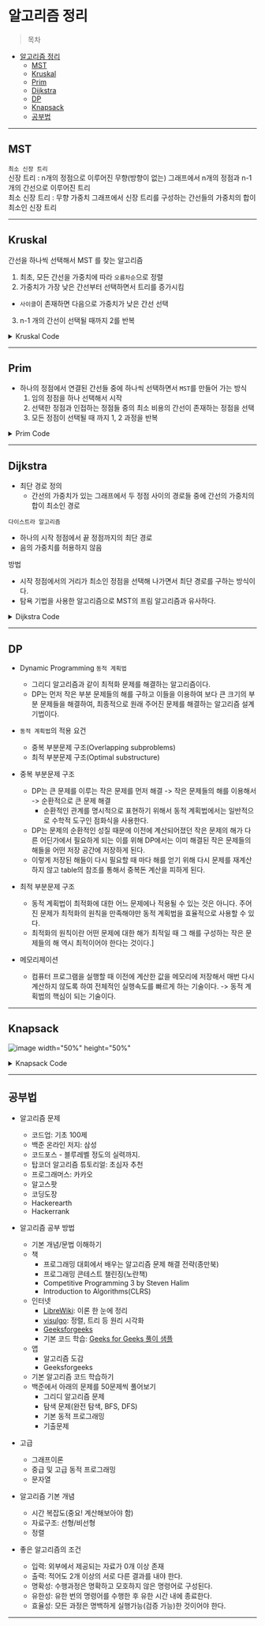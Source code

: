 # 알고리즘 정리

> 목차

- [알고리즘 정리](#알고리즘-정리)
  - [MST](#mst)
  - [Kruskal](#kruskal)
  - [Prim](#prim)
  - [Dijkstra](#dijkstra)
  - [DP](#dp)
  - [Knapsack](#knapsack)
  - [공부법](#공부법)

---

## MST

`최소 신장 트리`<br>
신장 트리 : n개의 정점으로 이루어진 무향(방향이 없는) 그래프에서 n개의 정점과 n-1개의 간선으로 이루어진 트리 <br>
최소 신장 트리 : 무향 가중치 그래프에서 신장 트리를 구성하는 간선들의 가중치의 합이 최소인 신장 트리 <br>

---

## Kruskal

간선을 하나씩 선택해서 MST 를 찾는 알고리즘

1. 최초, 모든 간선을 가중치에 따라 `오름차순`으로 정렬
2. 가중치가 가장 낮은 간선부터 선택하면서 트리를 증가시킴

- `사이클`이 존재하면 다음으로 가중치가 낮은 간선 선택

3. n-1 개의 간선이 선택될 때까지 2를 반복

<details>
<summary> Kruskal Code </summary>
<div markdown = "1">

```java
import java.util.Arrays;
import java.util.Scanner;

public class MSTKruskalTest {
    static int V; //정점의 갯수
    static int E; //간선의 갯수
    static int[] P; //부모를 나타냄
    static Edge[] edgeList;

    public static void main(String[] args) {
        Scanner sc = new Scanner(System.in);
        V = sc.nextInt();
        E = sc.nextInt();

//        간선 중심임으로 간선리스트 활용
        edgeList = new Edge[E];
        for(int i = 0; i < E; i++) {
            int start = sc.nextInt();
            int end = sc.nextInt();
            int weight = sc.nextInt();
            edgeList[i] = new Edge(start, end, weight);
        }
//        그리디한 문제 접근으로 오름차순 정렬 시도
        Arrays.sort(edgeList);

//        union-find 알고리즘 적용해서 MST 생성
        makeSet();

//        간선 하나씩 사이클 여부를 판단하면서 전체 간선 만큼 반복
//          중간에 MST 완성되면 중간에서 break 구문 활용
        int cnt = 0; // 간선의 갯수
        int res = 0; // 결과치 값
        for(Edge e : edgeList) {
            if(union(e.start, e.end)) {
                res += e.weight;
                cnt++;
                if(cnt == V-1) { // MST 완료됨
                    break;
                }
            }
        }
        System.out.println(res);
    }
    static int findSet(int a) {
        if(a == P[a]) {
            return a;
        }
        return P[a] = findSet(P[a]);
    }
    static void makeSet() {
        P = new int[V]; // 정점의 갯수 만큼 부모 배열 만듬
        for(int i =0; i < V; i++) {
            P[i] = i; //자신의 값을 초기화 설정
        }
    }
    static boolean union(int a, int b) {
        int aRoot = findSet(a);
        int bRoot = findSet(b);
        if(aRoot == bRoot) {
            return false;
        }
        P[bRoot] = aRoot;
        return true;
    }

    static class Edge implements Comparable<Edge>{
        int start;
        int end;
        int weight;
        public Edge(int start, int end, int weight) {
            this.start = start;
            this.end = end;
            this.weight = weight;
        }
        @Override
        public int compareTo(Edge o) {
            return (Integer.compare(this.weight, o.weight));
//            return (this.weight - o.weight);
        }
    }

}
```

</div>
</details>

---

## Prim

- 하나의 정점에서 연결된 간선들 중에 하나씩 선택하면서 `MST`를 만들어 가는 방식
  1.  임의 정점을 하나 선택해서 시작
  2.  선택한 정점과 인접하는 정점들 중의 최소 비용의 간선이 존재하는 정점을 선택
  3.  모든 정점이 선택될 때 까지 1, 2 과정을 반복

<details>
<summary> Prim Code </summary>
<div markdown = "1">

```java
import java.util.Scanner;

public class PrimTest {

    public static void main(String[] args) {
        Scanner sc = new Scanner(System.in);
        int N = sc.nextInt(); // V 개수
        int[][] input = new int[N][N];
        boolean[] v = new boolean[N]; // 탐색 체크 배열
        int[] minEdge = new int[N];

        for (int i = 0; i < N; i++) {
            for (int j = 0; j < N; j++) {
                input[i][j] = sc.nextInt();
            }
            minEdge[i] = Integer.MAX_VALUE; //시작점 초기화
        }// i노드에서 j노드까지의 비용을 모두 배열에 저장

        int res = 0;
        minEdge[0] = 0; // 임의의 시작점인 0을 최소 비용으로 선택되기 위해서 최소값 설정

        for(int i = 0; i < N; i++) { //모든 정점이 MST에 포함될때까지 반복
//            1. MST에 포함되지 않은 정점 중에서 최소간선비용의 정점 찾기
            int min = Integer.MAX_VALUE;
            int minVertex = -1; // 최소 간선 비용의 정점 번호
            for(int j = 0; j < N; j++) {
                if(v[j]) { // MST에 포함된것은 무시
                    continue;
                }
                if(min > minEdge[j]) { // 최소값의 위치를 찾으면, 최소값과 위치 저장
                    min = minEdge[j];
                    minVertex = j;

                }
            }
            v[minVertex] = true; // 신장트리에 포함시킴으로
            res += min; // MST 비용에 추가하기

//            2. 선택된 정점 기준으로 MST에 연결되지 않는 타 정점과의  최소비용 수정
            for(int j = 0; j < N; j++) {
                if(v[j]) {
                    continue; // 포함된 정점 무시
                }
                if(input[minVertex][j] == 0) { // 연결 안되면 무시
                    continue;
                }
                if(minEdge[j] > input[minVertex][j]) { // 새로운 연결이 유리하면 minEdge 배열값 업데이트
                    minEdge[j] = input[minVertex][j];
                }
            }
        }
        System.out.println(res);
    }

}
```

</div>
</details>

---

## Dijkstra

- 최단 경로 정의
  - 간선의 가중치가 있는 그래프에서 두 정점 사이의 경로들 중에 간선의 가중치의 합이 최소인 경로

`다이스트라 알고리즘`

- 하나의 시작 정점에서 끝 정점까지의 최단 경로
- 음의 가중치를 허용하지 않음

방법

- 시작 정점에서의 거리가 최소인 정점을 선택해 나가면서 최단 경로를 구하는 방식이다.
- 탐욕 기법을 사용한 알고리즘으로 MST의 프림 알고리즘과 유사하다.

<details>
<summary> Dijkstra Code </summary>
<div markdown = "1">

```java
import java.io.BufferedReader;
import java.io.IOException;
import java.io.InputStreamReader;
import java.util.ArrayList;
import java.util.Arrays;
import java.util.StringTokenizer;

public class DijkstraTest {

	public static void main(String[] args) throws IOException {
		BufferedReader in = new BufferedReader(new InputStreamReader(System.in));
		StringTokenizer st = new StringTokenizer(in.readLine().trim());
		int V = Integer.parseInt(st.nextToken()); //정점 갯수
		int start = 0;
		int end =  V-1; //도착점 인덱스
		final int INFINITY = Integer.MAX_VALUE;

		int[][] matrix = new int[V][V]; // 연결된 간선 받기
		int[] D = new int[V];
		boolean[] v = new boolean[V]; // 탐색체크 배열

		for(int i=0; i<V; ++i){
			st = new StringTokenizer(in.readLine().trim(), " ");
			for(int j=0; j<V; ++j){
				matrix[i][j] = Integer.parseInt(st.nextToken());
			}
		}

		Arrays.fill(D, INFINITY);
		D[start] = 0; //시작점

		int min=0, current=0;
		for(int i=0; i<V; ++i){
			//a단계 : 방문하지 않은 정점들 중 최소가중치의 정점 선택
			min = INFINITY;
			for(int j=0; j<V; ++j){
				if(v[j]) {
					continue;
				}
				if(D[j] < min){
					min = D[j];
					current = j;
				}
			}
			v[current] = true; // 선택 정점 방문 처리
			if(current == end){ // 선택 정점이 도착정점이면 탈출.
				break;
			}

			//b단계: current정점을 경유지로 하여 갈수 있는 다른 방문하지 않은 정점들에 대한 처리
			for(int c=0; c<V; ++c){
				if(v[c]) {
					continue;
				}
				if(matrix[current][c] == 0) {
					continue;
				}
				if(D[c] > min+matrix[current][c]){
					D[c] = min+matrix[current][c];
				}
			}
		}
		System.out.println(D[end]);
	}

}
```

</div>
</details>

---

## DP

- Dynamic Programming `동적 계획법`

  - 그리디 알고리즘과 같이 최적화 문제를 해결하는 알고리즘이다.
  - DP는 먼저 작은 부분 문제들의 해를 구하고 이들을 이용하여 보다 큰 크기의 부분 문제들을 해결하여, 최종적으로 원래 주어진 문제를 해결하는 알고리즘 설계 기법이다.

- `동적 계획법`의 적용 요건

  - 중복 부분문제 구조(Overlapping subproblems)
  - 최적 부분문제 구조(Optimal substructure)

- 중복 부분문제 구조

  - DP는 큰 문제를 이루는 작은 문제를 먼저 해결 -> 작은 문제들의 해를 이용해서 -> 순환적으로 큰 문제 해결
    - 순환적인 관계를 명시적으로 표현하기 위해서 동적 계획법에서는 일반적으로 수학적 도구인 점화식을 사용한다.
  - DP는 문제의 순환적인 성질 때문에 이전에 계산되어졌던 작은 문제의 해가 다른 어딘가에서 필요하게 되는 이를 위해 DP에서는 이미 해결된 작은 문제들의 해들을 어떤 저장 공간에 저장하게 된다.
  - 이렇게 저장된 해들이 다시 필요할 때 마다 해를 얻기 위해 다시 문제를 재계산하지 않고 table의 참조를 통해서 중복돈 계산을 피하게 된다.

- 최적 부분문제 구조

  - 동적 계획법이 최적화에 대한 어느 문제에나 적용될 수 있는 것은 아니다. 주어진 문제가 최적화의 원칙을 만족해야만 동적 계획법을 효율적으로 사용할 수 있다.
  - 최적화의 원칙이란 어떤 문제에 대한 해가 최적일 때 그 해를 구성하는 작은 문제들의 해 역시 최적이어야 한다는 것이다.]

- 메모리제이션
  - 컴퓨터 프로그램을 실행할 때 이전에 계산한 값을 메모리에 저장해서 매번 다시 계산하지 않도록 하여 전체적인 실행속도를 빠르게 하는 기술이다. -> 동적 계획법의 핵심이 되는 기술이다.

---

## Knapsack

![image width="50%" height="50%"](https://user-images.githubusercontent.com/44612896/133530191-b6efd8dc-ca34-4119-afbe-d86b7adad4aa.png)

<details>
<summary> Knapsack Code </summary>
<div markdown = "1">

```java
import java.util.Scanner;

public class Knapsack {

	public static void main(String[] args) {
		Scanner sc = new Scanner(System.in);
		int N = sc.nextInt();
		int W = sc.nextInt();

		int[] weights = new int[N + 1];
		int[] profits = new int[N + 1];

		for (int i = 1; i <= N; i++) {
			weights[i] = sc.nextInt();
			profits[i] = sc.nextInt();
		}
		int[][] dp = new int[N + 1][W + 1];

		// 0번 무게 0별 초기화

		for (int i = 1; i <= N; i++) {
			for (int w = 1; w <= W; w++) {
				if (weights[i] > w) { // 현재 물건 넣을 수 없으면 이전값으로 넣어주기
					dp[i][w] = dp[i - 1][w];
				} else { // 넣을 수 있다.
					dp[i][w] = Math.max(dp[i - 1][w], dp[i - 1][w - weights[i]] + profits[i]);
				}
			}
		}

		for (int i = 1; i <= N; i++) {
			for (int w = 1; w <= W; w++) {
				System.out.print(dp[i][w] + " ");
			}
			System.out.println();
		}
		System.out.println(dp[N][W]);
	}
}
```

```java
import java.util.Arrays;
import java.util.Scanner;

public class Knapsack2 {
	public static void main(String[] args) {
		Scanner sc = new Scanner(System.in);
		int N = sc.nextInt();
		int W = sc.nextInt();

		int[] weights = new int[N + 1];
		int[] profits = new int[N + 1];

		for (int i = 1; i <= N; i++) {
			weights[i] = sc.nextInt();
			profits[i] = sc.nextInt();
		}
		int[] dp = new int[W + 1];

		for (int i = 1; i <= N; i++) {
			for (int w = W; w >= weights[i]; w--) {
				dp[w] = Math.max(dp[w], dp[w - weights[i]] + profits[i]);
			}
			System.out.println(Arrays.toString(dp));
		}

		System.out.println(dp[W]);
	}
}
```

</div>
</details>

---

## 공부법

- 알고리즘 문제
  - 코드업: 기초 100제
  - 백준 온라인 저지: 삼성
  - 코드포스 - 블루레벨 정도의 실력까지.
  - 탑코더 알고리즘 튜토리얼: 초심자 추천
  - 프로그래머스: 카카오
  - 알고스팟
  - 코딩도장
  - Hackerearth
  - Hackerrank

- 알고리즘 공부 방법
  - 기본 개념/문법 이해하기
  - 책
    - 프로그래밍 대회에서 배우는 알고리즘 문제 해결 전략(종만북)
    - 프로그래밍 콘테스트 챌린징(노란책)
    - Competitive Programming 3 by Steven Halim
    - Introduction to Algorithms(CLRS)
  - 인터넷
    - [LibreWiki](https://librewiki.net/wiki/%EC%8B%9C%EB%A6%AC%EC%A6%88:%EC%88%98%ED%95%99%EC%9D%B8%EB%93%AF_%EA%B3%BC%ED%95%99%EC%95%84%EB%8B%8C_%EA%B3%B5%ED%95%99%EA%B0%99%EC%9D%80_%EC%BB%B4%ED%93%A8%ED%84%B0%EA%B3%BC%ED%95%99/%EC%95%8C%EA%B3%A0%EB%A6%AC%EC%A6%98_%EA%B8%B0%EC%B4%88): 이론 한 눈에 정리
    - [visulgo](https://visualgo.net/ko): 정렬, 트리 등 원리 시각화
    - [Geeksforgeeks](https://www.geeksforgeeks.org/)
    - 기본 코드 학습: [Geeks for Geeks 풀이 샘플](https://www.geeksforgeeks.org/depth-first-search-or-dfs-for-a-graph/)
  - 앱
      - 알고리즘 도감
      - Geeksforgeeks
  - 기본 알고리즘 코드 학습하기
  - 백준에서 아래의 문제를 50문제씩 풀어보기
    - 그리디 알고리즘 문제
    - 탐색 문제(완전 탐색, BFS, DFS)
    - 기본 동적 프로그래밍
    - 기출문제

- 고급
  - 그래프이론
  - 중급 및 고급 동적 프로그래밍
  - 문자열

- 알고리즘 기본 개념
  - 시간 복잡도(중요! 계산해보아야 함)
  - 자료구조: 선형/비선형
  - 정렬

- 좋은 알고리즘의 조건
  - 입력: 외부에서 제공되는 자료가 0개 이상 존재
  - 출력: 적어도 2개 이상의 서로 다른 결과를 내야 한다.
  - 명확성: 수행과정은 명확하고 모호하지 않은 명령어로 구성된다.
  - 유한성: 유한 번의 명령어를 수행한 후 유한 시간 내에 종료한다.
  - 효율성: 모든 과정은 명백하게 실행가능(검증 가능)한 것이어야 한다.

--- 